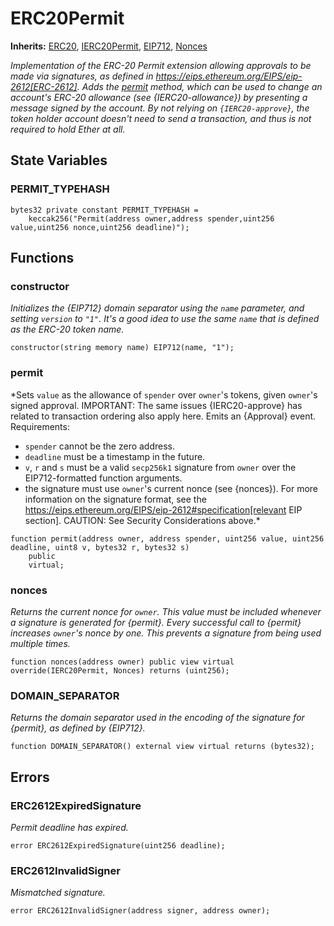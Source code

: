 # ERC20Permit
**Inherits:**
[ERC20](/lib/solady/ext/wake/weird/Bytes32Metadata.sol/contract.ERC20.md), [IERC20Permit](/lib/openzeppelin-contracts/contracts/token/ERC20/extensions/IERC20Permit.sol/interface.IERC20Permit.md), [EIP712](/lib/solady/src/utils/EIP712.sol/abstract.EIP712.md), [Nonces](/lib/openzeppelin-contracts/contracts/utils/Nonces.sol/abstract.Nonces.md)

*Implementation of the ERC-20 Permit extension allowing approvals to be made via signatures, as defined in
https://eips.ethereum.org/EIPS/eip-2612[ERC-2612].
Adds the [permit](/lib/openzeppelin-contracts/contracts/token/ERC20/extensions/ERC20Permit.sol/abstract.ERC20Permit.md#permit) method, which can be used to change an account's ERC-20 allowance (see {IERC20-allowance}) by
presenting a message signed by the account. By not relying on `{IERC20-approve}`, the token holder account doesn't
need to send a transaction, and thus is not required to hold Ether at all.*


## State Variables
### PERMIT_TYPEHASH

```solidity
bytes32 private constant PERMIT_TYPEHASH =
    keccak256("Permit(address owner,address spender,uint256 value,uint256 nonce,uint256 deadline)");
```


## Functions
### constructor

*Initializes the {EIP712} domain separator using the `name` parameter, and setting `version` to `"1"`.
It's a good idea to use the same `name` that is defined as the ERC-20 token name.*


```solidity
constructor(string memory name) EIP712(name, "1");
```

### permit

*Sets `value` as the allowance of `spender` over ``owner``'s tokens,
given ``owner``'s signed approval.
IMPORTANT: The same issues {IERC20-approve} has related to transaction
ordering also apply here.
Emits an {Approval} event.
Requirements:
- `spender` cannot be the zero address.
- `deadline` must be a timestamp in the future.
- `v`, `r` and `s` must be a valid `secp256k1` signature from `owner`
over the EIP712-formatted function arguments.
- the signature must use ``owner``'s current nonce (see {nonces}).
For more information on the signature format, see the
https://eips.ethereum.org/EIPS/eip-2612#specification[relevant EIP
section].
CAUTION: See Security Considerations above.*


```solidity
function permit(address owner, address spender, uint256 value, uint256 deadline, uint8 v, bytes32 r, bytes32 s)
    public
    virtual;
```

### nonces

*Returns the current nonce for `owner`. This value must be
included whenever a signature is generated for {permit}.
Every successful call to {permit} increases ``owner``'s nonce by one. This
prevents a signature from being used multiple times.*


```solidity
function nonces(address owner) public view virtual override(IERC20Permit, Nonces) returns (uint256);
```

### DOMAIN_SEPARATOR

*Returns the domain separator used in the encoding of the signature for {permit}, as defined by {EIP712}.*


```solidity
function DOMAIN_SEPARATOR() external view virtual returns (bytes32);
```

## Errors
### ERC2612ExpiredSignature
*Permit deadline has expired.*


```solidity
error ERC2612ExpiredSignature(uint256 deadline);
```

### ERC2612InvalidSigner
*Mismatched signature.*


```solidity
error ERC2612InvalidSigner(address signer, address owner);
```

